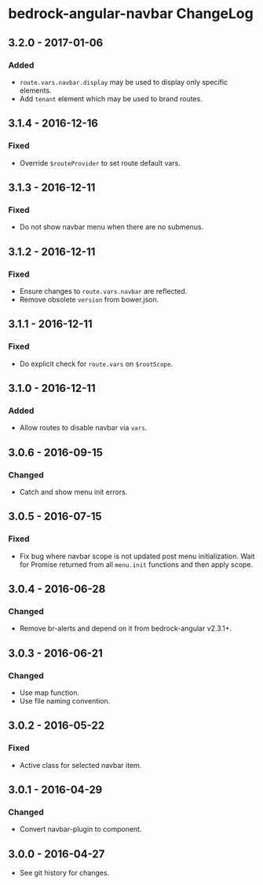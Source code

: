 # bedrock-angular-navbar ChangeLog

## 3.2.0 - 2017-01-06

### Added
- `route.vars.navbar.display` may be used to display only specific elements.
- Add `tenant` element which may be used to brand routes.

## 3.1.4 - 2016-12-16

### Fixed
- Override `$routeProvider` to set route default vars.

## 3.1.3 - 2016-12-11

### Fixed
- Do not show navbar menu when there are no submenus.

## 3.1.2 - 2016-12-11

### Fixed
- Ensure changes to `route.vars.navbar` are reflected.
- Remove obsolete `version` from bower.json.

## 3.1.1 - 2016-12-11

### Fixed
- Do explicit check for `route.vars` on `$rootScope`.

## 3.1.0 - 2016-12-11

### Added
- Allow routes to disable navbar via `vars`.

## 3.0.6 - 2016-09-15

### Changed
- Catch and show menu init errors.

## 3.0.5 - 2016-07-15

### Fixed
- Fix bug where navbar scope is not updated post menu initialization. Wait
  for Promise returned from all `menu.init` functions and then apply scope.

## 3.0.4 - 2016-06-28

### Changed
- Remove br-alerts and depend on it from bedrock-angular v2.3.1+.

## 3.0.3 - 2016-06-21

### Changed
- Use map function.
- Use file naming convention.

## 3.0.2 - 2016-05-22

### Fixed
- Active class for selected navbar item.

## 3.0.1 - 2016-04-29

### Changed
- Convert navbar-plugin to component.

## 3.0.0 - 2016-04-27

- See git history for changes.
